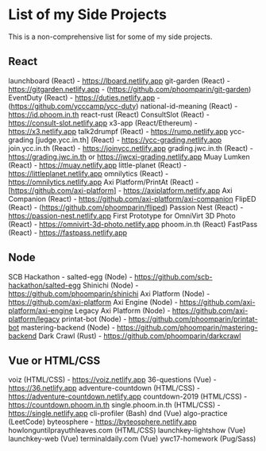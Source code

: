 # List of my Side Projects

This is a non-comprehensive list for some of my side projects.

## React

launchboard (React) - https://lboard.netlify.app
git-garden (React) - https://gitgarden.netlify.app - (https://github.com/phoomparin/git-garden)
EventDuty (React) - https://duties.netlify.app - (https://github.com/ycccamp/ycc-duty)
national-id-meaning (React) - https://id.phoom.in.th
react-rust (React)
ConsultSlot (React) - https://consult-slot.netlify.app
x3-app (React/Ethereum) - https://x3.netlify.app
talk2drumpf (React) - https://rump.netlify.app
ycc-grading [judge.ycc.in.th] (React) - https://ycc-grading.netlify.app
join.ycc.in.th (React) - https://joinycc.netlify.app
grading.jwc.in.th (React) - https://grading.jwc.in.th or https://jwcxi-grading.netlify.app
Muay Lumken (React) - https://muay.netlify.app
little-planet (React) - https://littleplanet.netlify.app
omnilytics (React) - https://omnilytics.netlify.app
Axi Platform/PrintAt (React) - [https://github.com/axi-platform] - https://axiplatform.netlify.app
Axi Companion (React) - https://github.com/axi-platform/axi-companion
FlipED (React) - (https://github.com/phoomparin/fliped)
Passion Nest (React) - https://passion-nest.netlify.app
First Prototype for OmniVirt 3D Photo (React) - https://omnivirt-3d-photo.netlify.app
phoom.in.th (React)
FastPass (React) - https://fastpass.netlify.app

## Node

SCB Hackathon - salted-egg (Node) - https://github.com/scb-hackathon/salted-egg
Shinichi (Node) - https://github.com/phoomparin/shinichi
Axi Platform (Node) - https://github.com/axi-platform
Axi Engine (Node) - https://github.com/axi-platform/axi-engine
Legacy Axi Platform (Node) - https://github.com/axi-platform/legacy
printat-bot (Node) - https://github.com/phoomparin/printat-bot
mastering-backend (Node) - https://github.com/phoomparin/mastering-backend
Dark Crawl (Rust) - https://github.com/phoomparin/darkcrawl

## Vue or HTML/CSS

voiz (HTML/CSS) - https://voiz.netlify.app
36-questions (Vue) - https://36.netlify.app
adventure-countdown (HTML/CSS) - https://adventure-countdown.netlify.app
countdown-2019 (HTML/CSS) - https://countdown.phoom.in.th
single.phoom.in.th (HTML/CSS) - https://single.netlify.app
cli-profiler (Bash)
dnd (Vue)
algo-practice (LeetCode)
byteosphere - https://byteosphere.netlify.app
howlonguntilprayuthleaves.com (HTML/CSS)
launchkey-lightshow (Vue)
launchkey-web (Vue)
terminaldaily.com (Vue)
ywc17-homework (Pug/Sass)
